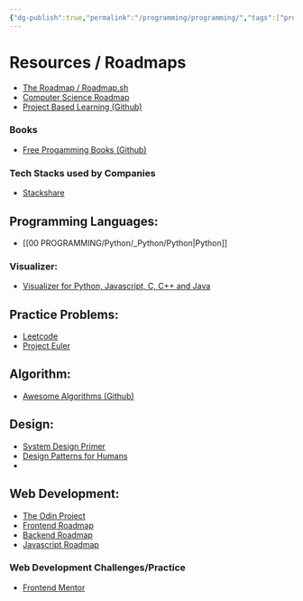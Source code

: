 ```yaml
---
{"dg-publish":true,"permalink":"/programming/programming/","tags":["programming","learning","resources"]}
---
```


# Resources / Roadmaps
- [The Roadmap / Roadmap.sh](https://github.com/roadmapsh/next.roadmap.sh)
- [Computer Science Roadmap](https://roadmap.sh/computer-science)
- [Project Based Learning (Github)](https://github.com/practical-tutorials/project-based-learning)

### Books
- [Free Progamming Books (Github)](https://github.com/EbookFoundation/free-programming-books)
### Tech Stacks used by Companies
- [Stackshare](https://stackshare.io/stacks)

## Programming Languages:
- [[00 PROGRAMMING/Python/_Python/Python\|Python]]
### Visualizer:
- [Visualizer for Python, Javascript, C, C++ and Java](https://pythontutor.com/visualize.html#mode=edit)

## Practice Problems:
- [Leetcode](https://leetcode.com/problemset/algorithms/?sorting=W3sic29ydE9yZGVyIjoiQVNDRU5ESU5HIiwib3JkZXJCeSI6IkRJRkZJQ1VMVFkifV0%3D)
- [Project Euler](https://projecteuler.net/archives)


## Algorithm:
- [Awesome Algorithms (Github)](https://github.com/tayllan/awesome-algorithms#websites)
## Design:
- [System Design Primer](https://github.com/donnemartin/system-design-primer)
- [Design Patterns for Humans](https://github.com/kamranahmedse/design-patterns-for-humans)
- 
## Web Development:
- [The Odin Project](https://theodinproject.com)
- [Frontend Roadmap](https://roadmap.sh/frontend)
- [Backend Roadmap](https://roadmap.sh/backend)
- [Javascript Roadmap](https://roadmap.sh/javascript)
### Web Development Challenges/Practice
- [Frontend Mentor](https://www.frontendmentor.io/)





